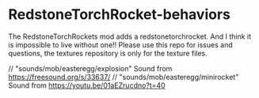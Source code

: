 # RedstoneTorchRocket-behaviors
The RedstoneTorchRockets mod adds a redstonetorchrocket. And I think it is impossible to live without one!!
Please use this repo for issues and questions, the textures repository is only for the texture files.

// "sounds/mob/easteregg/explosion" Sound from https://freesound.org/s/33637/
// "sounds/mob/easteregg/minirocket" Sound from https://youtu.be/01aEZrucdno?t=40

